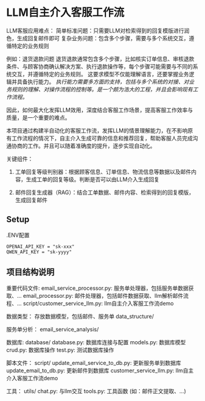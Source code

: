 # LLM自主介入客服工作流

LLM客服应用难点：
简单标准问题：只需要LLM对检索得到的回复模版进行润色，生成回复邮件即可
复杂业务问题：包含多个步骤，需要与多个系统交互，遵循特定的业务规则

例如：退货退款问题
退货退款通常包含多个步骤，比如核实订单信息、审核退款条件、与顾客协商确认解决方案、执行退款操作等，每个步骤可能需要与不同的系统交互，并遵循特定的业务规则。
这要求模型不仅能理解语言，还要掌握业务逻辑并具备执行能力。
*执行能力需要多方面的支持，包括与多个系统的对接、对业务规则的理解、对操作流程的控制等。是一个颇为浩大的工程，并且会影响现有工作流程。*

因此，如何最大化发挥LLM效用，深度结合客服工作场景，提高客服工作效率与质量，是一个重要的难点。

本项目通过构建半自动化的客服工作流，发挥LLM的情景理解能力，在不影响原有工作流程的情况下，自主介入生成可靠的信息和推荐回复，帮助客服人员完成沟通协商的工作。并且可以随着准确度的提升，逐步实现自动化。

关键组件：

1. 工单回复等级判别器：根据顾客信息、订单信息、物流信息等数据以及邮件内容，生成工单的回复等级。判断是否可以由LLM介入生成回复

2. 邮件回复生成器（RAG）：结合工单数据、邮件内容、检索得到的回复模版，生成回复邮件

## Setup

.ENV配置

```shell
OPENAI_API_KEY = "sk-xxx"
QWEN_API_KEY = "sk-yyyy"
```

## 项目结构说明

重要代码文件:
email_service_processor.py: 服务单处理器，包括服务单数据获取、...
email_processor.py: 邮件处理器，包括邮件数据获取、llm解析邮件流程、...
script/customer_service_llm.py: llm自主介入客服工作流demo

数据类型： 存放数据模型，包括邮件、服务单
data_structure/

服务单分析：
email_service_analysis/

数据库:
database/
database.py: 数据库连接与配置
models.py: 数据库模型
crud.py: 数据库操作
test.py: 测试数据库操作

脚本文件：
script/
update_email_service_to_db.py: 更新服务单到数据库
update_email_to_db.py: 更新邮件到数据库
customer_service_llm.py: llm自主介入客服工作流demo

工具：
utils/
chat.py: 与llm交互
tools.py: 工具函数 (如：邮件正文提取、...)
